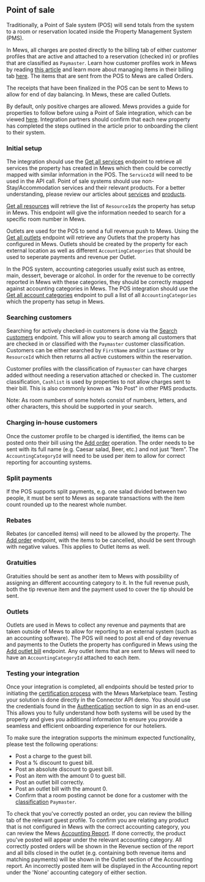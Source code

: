 ## Point of sale

Traditionally, a Point of Sale system (POS) will send totals from the system to a room or reservation located inside the Property Management System (PMS). 

In Mews, all charges are posted directly to the billing tab of either customer profiles that are active and attached to a reservation (checked in) or profiles that are classified as `Paymaster`. Learn how customer profiles work in Mews by reading [this article](https://help.mews.com/en/articles/4245538-create-a-customer-profile) and learn more about managing items in their billing tab [here](https://intercom.help/mews-systems/en/articles/4245416-add-move-or-remove-items-from-open-bills). The items that are sent from the POS to Mews are called Orders.

The receipts that have been finalized in the POS can be sent to Mews to allow for end of day balancing. In Mews, these are called Outlets. 

By default, only positive charges are allowed. Mews provides a guide for properties to follow before using a Point of Sale integration, which can be viewed [here](https://help.mewssystems.com/hc/en-us/articles/360002080037-Point-of-sale-integrations-for-Commander). Integration partners should confirm that each new property has completed the steps outlined in the article prior to onboarding the client to their system.

### Initial setup

The integration should use the [Get all services](../operations/services.md#get-all-services) endpoint to retrieve all services the property has created in Mews which then could be correctly mapped with similar information in the POS. The `ServiceId` will need to be used in the API call. Point of sale systems should use non-Stay/Accommodation services and their relevant products. For a better understanding, please review our articles about [services](https://intercom.help/mews-systems/en/articles/4244364-understanding-services) and [products](https://intercom.help/mews-systems/en/articles/4244370-create-or-delete-a-product). 

[Get all resources](../operations/enterprises.md#get-all-resources) will retrieve the list of `ResourceId`s the property has setup in Mews. This endpoint will give the information needed to search for a specific room number in Mews.

Outlets are used for the POS to send a full revenue push to Mews. Using the [Get all outlets](../operations/enterprises.md#get-all-outlets) endpoint will retrieve any Outlets that the property has configured in Mews. Outlets should be created by the property for each external location as well as different `AccountingCategories` that should be used to seperate payments and revenue per Outlet.  

In the POS system, accounting categories usually exist such as entree, main, dessert, beverage or alcohol. In order for the revenue to be correctly reported in Mews with these categories, they should be correctly mapped against accounting categories in Mews. The POS integration should use the [Get all account categories](../operations/finance.md#get-all-accounting-categories) endpoint to pull a list of all `AccountingCategories` which the property has setup in Mews.

### Searching customers

Searching for actively checked-in customers is done via the [Search customers](../operations/customers.md#search-customers) endpoint. This will allow you to search among all customers that are checked in or classified with the `Paymaster` customer classification. Customers can be either searched by `FirstName` and/or `LastName` or by `ResourceId` which then returns all active customers within the reservation.

Customer profiles with the classification of `Paymaster` can have charges added without needing a reservation attached or checked in. The customer classification, `Cashlist` is used by properties to not allow charges sent to their bill. This is also commonly known as "No Post" in other PMS products.

Note: As room numbers of some hotels consist of numbers, letters, and other characters, this should be supported in your search.

### Charging in-house customers

Once the customer profile to be charged is identified, the items can be posted onto their bill using the [Add order](../operations/services.md#add-order) operation. The order needs to be sent with its full name (e.g. Caesar salad, Beer, etc.) and not just “Item". The `AccountingCategoryId` will need to be used per item to allow for correct reporting for accounting systems.

### Split payments

If the POS supports split payments, e.g. one salad divided between two people, it must be sent to Mews as separate transactions with the item count rounded up to the nearest whole number.

### Rebates

Rebates (or cancelled items) will need to be allowed by the property. The [Add order](../operations/services.md#add-order) endpoint, with the items to be cancelled, should be sent through with negative values. This applies to Outlet items as well.

### Gratuities

Gratuities should be sent as another item to Mews with possibility of assigning an different accounting category to it. In the full revenue push, both the tip revenue item and the payment used to cover the tip should be sent.

### Outlets

Outlets are used in Mews to collect any revenue and payments that are taken outside of Mews to allow for reporting to an external system (such as an accounting software). The POS will need to post all end of day revenue and payments to the Outlets the property has configured in Mews using the [Add outlet bill](../operations/finance.md#add-outlet-bills) endpoint. Any outlet items that are sent to Mews will need to have an `AccountingCategoryId` attached to each item.

### Testing your integration

Once your integration is completed, all endpoints should be tested prior to initiating the [certification process](https://intercom.help/mews-systems/en/articles/4497819-connector-api-certification-what-to-expect) with the Mews Marketplace team. Testing your solution is done directly in the Connector API demo. You should use the credentials found in the [Authentication](../guidelines.md#authentication) section to sign in as an end-user. This allows you to fully understand how both systems will be used by the property and gives you additional information to ensure you provide a seamless and efficient onboarding experience for our hoteliers.

To make sure the integration supports the minimum expected functionality, please test the following operations:
* Post a charge to the guest bill.
* Post a % discount to guest bill.
* Post an absolute discount to guest bill.
* Post an item with the amount 0 to guest bill.
* Post an outlet bill correctly.
* Post an outlet bill with the amount 0.
* Confirm that a room posting cannot be done for a customer with the [classification](../operations/customers.md#customer-classification) `Paymaster`.

To check that you've correctly posted an order, you can review the billing tab of the relevant guest profile. To confirm you are relating any product that is not configured in Mews with the correct accounting category, you can review the Mews [Accounting Report](https://intercom.help/mews-systems/en/articles/4245918-accounting-report). If done correctly, the product you've posted will appear under the relevant accounting category. All correctly posted orders will be shown in the Revenue section of the report and all bills closed in the outlet (e.g. containing both revenue items and matching payments) will be shown in the Outlet section of the Accounting report. An incorrectly posted item will be displayed in the Accounting report under the 'None' accounting category of either section. 
